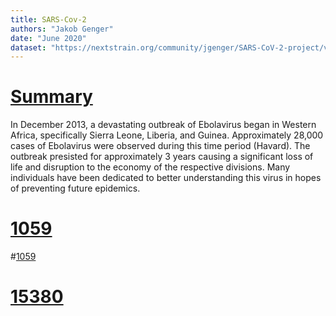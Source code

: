 ```yaml
---
title: SARS-Cov-2
authors: "Jakob Genger"
date: "June 2020"
dataset: "https://nextstrain.org/community/jgenger/SARS-CoV-2-project/v19IceAustria"
---
```

# [Summary](https://nextstrain.org/community/jgenger/SARS-CoV-2-project/v19IceAustria?branchLabel=clade&d=tree&m=div&p=full)

In December 2013, a devastating outbreak of Ebolavirus began in Western Africa, specifically Sierra Leone, Liberia, and Guinea. Approximately 28,000 cases of Ebolavirus were observed during this time period (Havard). The outbreak presisted for approximately 3 years causing a significant loss of life and disruption to the economy of the respective divisions. Many individuals have been dedicated to better understanding this virus in hopes of preventing future epidemics.


# [1059](https://nextstrain.org/community/jgenger/SARS-CoV-2-project/NextstrainAustriav19?c=gt-nuc_1059&dmax=2020-03-14&m=div)


#[1059](https://nextstrain.org/community/jgenger/SARS-CoV-2-project/NextstrainAustriav19?c=gt-nuc_15380&dmax=2020-03-14&f_country=Austria,Denmark,France,Germany,Hungary,Ireland,Italy,Norway,Poland,Romania,United%20Kingdom&f_region=Europe&m=div&r=division)

# [15380](https://nextstrain.org/community/jgenger/SARS-CoV-2-project/NextstrainAustriav19?c=gt-nuc_15380&dmax=2020-03-14&f_country=Austria,Denmark,France,Hungary,Ireland,Italy,Norway,Poland,Romania&f_region=Europe&m=div)

